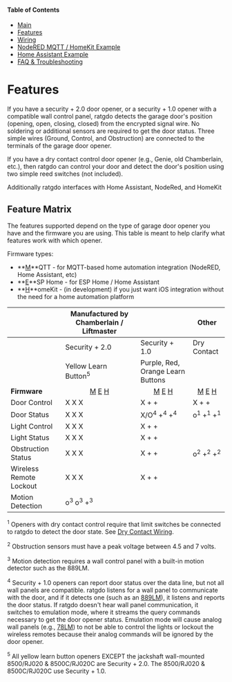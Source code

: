 #### Table of Contents
- [Main](index.md)
- [Features](01_features.md)
- [Wiring](03_wiring.md)
- [NodeRED MQTT / HomeKit Example](04_nodered_example.md)
- [Home Assistant Example](05_homeassistant_example.md)
- [FAQ & Troubleshooting](09_faq.md)
# Features
If you have a security + 2.0 door opener, or a security + 1.0 opener with a compatible wall control panel, ratgdo detects the garage door's position (opening, open, closing, closed) from the encrypted signal wire. No soldering or additional sensors are required to get the door status. Three simple wires (Ground, Control, and Obstruction) are connected to the terminals of the garage door opener.

If you have a dry contact control door opener (e.g., Genie, old Chamberlain, etc.), then ratgdo can control your door and detect the door's position using two simple reed switches (not included).

Additionally ratgdo interfaces with Home Assistant, NodeRed, and HomeKit

## Feature Matrix
The features supported depend on the type of garage door opener you have and the firmware you are using. This table is meant to help clarify what features work with which opener.

Firmware types:

- **[M](http://github.com/ratgdo/mqtt-ratgdo)**QTT - for MQTT-based home automation integration (NodeRED, Home Assistant, etc)
- **[E](http://github.com/ratgdo/esphome-ratgdo)**SP Home - for ESP Home / Home Assistant
- **[H](http://github.com/ratgdo/homekit-ratgdo)**omeKit - (in development) if you just want iOS integration without the need for a home automation platform

|                | Manufactured by Chamberlain / Liftmaster |                | Other         |
|----------------|----------------------------------------|----------------|---------------|
|                | Security + 2.0                         | Security + 1.0 | Dry Contact   |
|                | Yellow Learn Button<sup>5</sup>        | Purple, Red, Orange Learn Buttons |           |
| **Firmware**   | <center>[M](http://github.com/ratgdo/mqtt-ratgdo) [E](http://github.com/ratgdo/esphome-ratgdo) [H](http://github.com/ratgdo/homekit-ratgdo)</center> | <center>[M](http://github.com/ratgdo/mqtt-ratgdo) [E](http://github.com/ratgdo/esphome-ratgdo) [H](http://github.com/ratgdo/homekit-ratgdo)</center> | <center>[M](http://github.com/ratgdo/mqtt-ratgdo) [E](http://github.com/ratgdo/esphome-ratgdo) [H](http://github.com/ratgdo/homekit-ratgdo)</center> |
| Door Control | X X X | X + + | X + + |
| Door Status  | X X X| X/O<sup>4</sup> +<sup>4</sup> +<sup>4</sup>| o<sup>1</sup> +<sup>1</sup> +<sup>1</sup> |
| Light Control | X X X | X + + |   |
| Light Status  | X X X | X + + |   |
| Obstruction Status | X X X | X + + | o<sup>2</sup> +<sup>2</sup> +<sup>2</sup> |
| Wireless Remote Lockout | X X X | X + + |   |
| Motion Detection | o<sup>3</sup> o<sup>3</sup> +<sup>3</sup>  |   |

<sup>1</sup> Openers with dry contact control require that limit switches be connected to ratgdo to detect the door state. See [Dry Contact Wiring](03_wiring.md).

<sup>2</sup> Obstruction sensors must have a peak voltage between 4.5 and 7 volts.

<sup>3</sup> Motion detection requires a wall control panel with a built-in motion detector such as the 889LM.

<sup>4</sup> Security + 1.0 openers can report door status over the data line, but not all wall panels are compatible. ratgdo listens for a wall panel to communicate with the door, and if it detects one (such as an [889LM](https://www.google.com/search?q=889lm+chamberlain)), it listens and reports the door status. If ratgdo doesn't hear wall panel communication, it switches to emulation mode, where it streams the query commands necessary to get the door opener status. Emulation mode will cause analog wall panels (e.g., [78LM](https://www.google.com/search?q=78LM+chamberlain)) to not be able to control the lights or lockout the wireless remotes because their analog commands will be ignored by the door opener.

<sup>5</sup> All yellow learn button openers EXCEPT the jackshaft wall-mounted 8500/RJ020 & 8500C/RJ020C are Security + 2.0. The 8500/RJ020 & 8500C/RJ020C use Security + 1.0.
